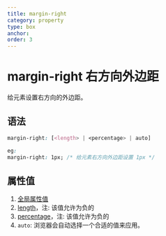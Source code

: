 ```yaml
---
title: margin-right
category: property
type: box
anchor:
order: 3
---
```


# margin-right 右方向外边距

给元素设置右方向的外边距。

## 语法

```css
margin-right: [<length> | <percentage> | auto]

eg:
margin-right: 1px; /* 给元素右方向外边距设置 1px */
```

## 属性值

1. [全局属性值](/front-end/CSS/values#anchor-值类型)
1. [length](/front-end/CSS/values#anchor-值类型)，注: 该值允许为负的
1. [percentage](/front-end/CSS/values#anchor-值类型)，注: 该值允许为负的
1. `auto`: 浏览器会自动选择一个合适的值来应用。
